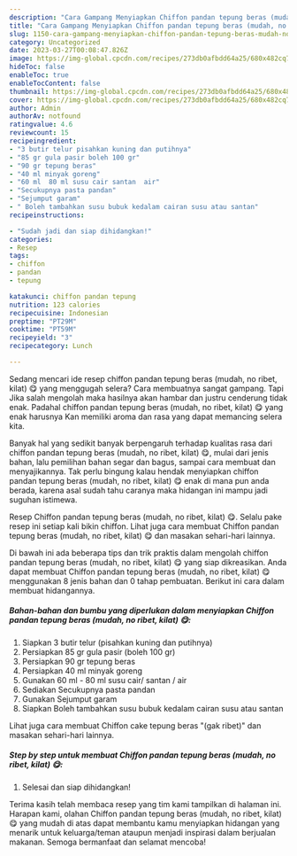 ```yaml
---
description: "Cara Gampang Menyiapkan Chiffon pandan tepung beras (mudah, no ribet, kilat) 😋{ yang Menggugah Selera,  Menu Buat lebaran"
title: "Cara Gampang Menyiapkan Chiffon pandan tepung beras (mudah, no ribet, kilat) 😋{ yang Menggugah Selera,  Menu Buat lebaran"
slug: 1150-cara-gampang-menyiapkan-chiffon-pandan-tepung-beras-mudah-no-ribet-kilat-yang-menggugah-selera-menu-buat-lebaran
category: Uncategorized
date: 2023-03-27T00:08:47.826Z
image: https://img-global.cpcdn.com/recipes/273db0afbdd64a25/680x482cq70/chiffon-pandan-tepung-beras-mudah-no-ribet-kilat-foto-resep-utama.jpg
hideToc: false
enableToc: true
enableTocContent: false
thumbnail: https://img-global.cpcdn.com/recipes/273db0afbdd64a25/680x482cq70/chiffon-pandan-tepung-beras-mudah-no-ribet-kilat-foto-resep-utama.jpg
cover: https://img-global.cpcdn.com/recipes/273db0afbdd64a25/680x482cq70/chiffon-pandan-tepung-beras-mudah-no-ribet-kilat-foto-resep-utama.jpg
author: Admin
authorAv: notfound
ratingvalue: 4.6
reviewcount: 15
recipeingredient:
- "3 butir telur pisahkan kuning dan putihnya"
- "85 gr gula pasir boleh 100 gr"
- "90 gr tepung beras"
- "40 ml minyak goreng"
- "60 ml  80 ml susu cair santan  air"
- "Secukupnya pasta pandan"
- "Sejumput garam"
- " Boleh tambahkan susu bubuk kedalam cairan susu atau santan"
recipeinstructions:

- "Sudah jadi dan siap dihidangkan!"
categories:
- Resep
tags:
- chiffon
- pandan
- tepung

katakunci: chiffon pandan tepung 
nutrition: 123 calories
recipecuisine: Indonesian
preptime: "PT29M"
cooktime: "PT59M"
recipeyield: "3"
recipecategory: Lunch

---
```



Sedang mencari ide resep chiffon pandan tepung beras (mudah, no ribet, kilat) 😋 yang menggugah selera? Cara membuatnya sangat gampang. Tapi Jika salah mengolah maka hasilnya akan hambar dan justru cenderung tidak enak. Padahal chiffon pandan tepung beras (mudah, no ribet, kilat) 😋 yang enak harusnya Kan memiliki aroma dan rasa yang dapat memancing selera kita.


Banyak hal yang sedikit banyak berpengaruh terhadap kualitas rasa dari chiffon pandan tepung beras (mudah, no ribet, kilat) 😋, mulai dari jenis bahan, lalu pemilihan bahan segar dan bagus, sampai cara membuat dan menyajikannya. Tak perlu bingung kalau hendak menyiapkan chiffon pandan tepung beras (mudah, no ribet, kilat) 😋 enak di mana pun anda berada, karena asal sudah tahu caranya maka hidangan ini mampu jadi suguhan istimewa.

Resep Chiffon pandan tepung beras (mudah, no ribet, kilat) 😋. Selalu pake resep ini setiap kali bikin chiffon. Lihat juga cara membuat Chiffon pandan tepung beras (mudah, no ribet, kilat) 😋 dan masakan sehari-hari lainnya.


Di bawah ini ada beberapa tips dan trik praktis dalam mengolah chiffon pandan tepung beras (mudah, no ribet, kilat) 😋 yang siap dikreasikan. Anda dapat membuat Chiffon pandan tepung beras (mudah, no ribet, kilat) 😋 menggunakan 8 jenis bahan dan 0 tahap pembuatan. Berikut ini cara dalam membuat hidangannya.

<!--inarticleads1-->

##### Bahan-bahan dan bumbu yang diperlukan dalam menyiapkan Chiffon pandan tepung beras (mudah, no ribet, kilat) 😋:

1. Siapkan 3 butir telur (pisahkan kuning dan putihnya)
1. Persiapkan 85 gr gula pasir (boleh 100 gr)
1. Persiapkan 90 gr tepung beras
1. Persiapkan 40 ml minyak goreng
1. Gunakan 60 ml - 80 ml susu cair/ santan / air
1. Sediakan Secukupnya pasta pandan
1. Gunakan Sejumput garam
1. Siapkan  Boleh tambahkan susu bubuk kedalam cairan susu atau santan


Lihat juga cara membuat Chiffon cake tepung beras &#34;(gak ribet)&#34; dan masakan sehari-hari lainnya. 

<!--inarticleads2-->

##### Step by step untuk membuat Chiffon pandan tepung beras (mudah, no ribet, kilat) 😋:


1. Selesai dan siap dihidangkan!



Terima kasih telah membaca resep yang tim kami tampilkan di halaman ini. Harapan kami, olahan Chiffon pandan tepung beras (mudah, no ribet, kilat) 😋 yang mudah di atas dapat membantu kamu menyiapkan hidangan yang menarik untuk keluarga/teman ataupun menjadi inspirasi dalam berjualan makanan. Semoga bermanfaat dan selamat mencoba!
